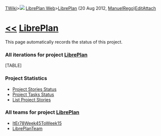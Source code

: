 [TWiki](Main_WebHome)&gt;![](/twiki/pub/TWiki/TWikiDocGraphics/web-bg-small.gif) [LibrePlan Web](LibrePlan_WebHome)&gt;[LibrePlan](LibrePlan_LibrePlan "Topic revision: 2 (20 Aug 2012 - 09:52:43)") (20 Aug 2012, [ManuelRego](Main_ManuelRego))[Edit](LibrePlan_LibrePlan?t=1520343709 "Edit this topic text")[Attach](/twiki/bin/attach/LibrePlan/LibrePlan "Attach an image or document to this topic")  

 [&lt;&lt;](LibrePlan_WebHome) [LibrePlan](LibrePlan_LibrePlan)
===============================================================

This page automatically records the status of this project.

###  All iterations for project [LibrePlan](LibrePlan_LibrePlan)

[TABLE]

###  Project Statistics

-   [Project Stories Status](/twiki/bin/view/LibrePlan)
-   [Project Tasks Status](/twiki/bin/view/LibrePlan)
-   [List Project Stories](/twiki/bin/view/LibrePlan)

###  All teams for project [LibrePlan](LibrePlan_LibrePlan)

-   [ItEr78Week45ToWeek15](LibrePlan_ItEr78Week45ToWeek15)
-   [LibrePlanTeam](LibrePlan_LibrePlanTeam)
